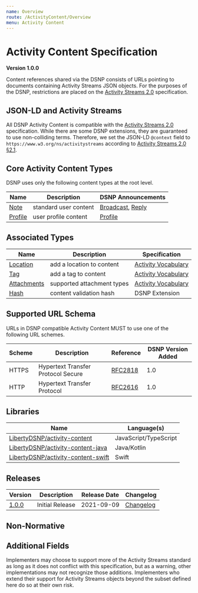 ```yaml
---
name: Overview
route: /ActivityContent/Overview
menu: Activity Content
---
```


# Activity Content Specification
__Version 1.0.0__

Content references shared via the DSNP consists of URLs pointing to documents containing Activity Streams JSON objects.
For the purposes of the DSNP, restrictions are placed on the [Activity Streams 2.0](https://www.w3.org/TR/activitystreams-core/) specification.

## JSON-LD and Activity Streams

All DSNP Activity Content is compatible with the [Activity Streams 2.0](https://www.w3.org/TR/activitystreams-core/) specification.
While there are some DSNP extensions, they are guaranteed to use non-colliding terms.
Therefore, we set the JSON-LD `@context` field to `https://www.w3.org/ns/activitystreams` according to [Activity Streams 2.0 §2.1](https://www.w3.org/TR/activitystreams-core/#jsonld).

## Core Activity Content Types

DSNP uses only the following content types at the root level.

| Name | Description | DSNP Announcements |
| ---- | ----------- | -------------------- |
[Note](/ActivityContent/Types/Note) | standard user content | [Broadcast](/DSNP/Types/Broadcast), [Reply](/DSNP/Types/Reply) |
[Profile](/ActivityContent/Types/Profile) | user profile content | [Profile](/DSNP/Types/Profile) |

## Associated Types

| Name | Description | Specification |
| ---- | ----------- | ------------- |
[Location](/ActivityContent/Associated/Location) | add a location to content | [Activity Vocabulary](https://www.w3.org/TR/activitystreams-vocabulary/) |
[Tag](/ActivityContent/Associated/Tag) | add a tag to content | [Activity Vocabulary](https://www.w3.org/TR/activitystreams-vocabulary/) |
[Attachments](/ActivityContent/Associated/Attachments) | supported attachment types | [Activity Vocabulary](https://www.w3.org/TR/activitystreams-vocabulary/) |
[Hash](/ActivityContent/Associated/Hash) | content validation hash | DSNP Extension |

## Supported URL Schema

URLs in DSNP compatible Activity Content MUST to use one of the following URL schemes.

| Scheme | Description | Reference | DSNP Version Added |
| ------ |------------ | --------- | ------------------ |
| HTTPS | Hypertext Transfer Protocol Secure | [RFC2818](https://datatracker.ietf.org/doc/html/rfc2818) | 1.0 |
| HTTP | Hypertext Transfer Protocol | [RFC2616](https://datatracker.ietf.org/doc/html/rfc2616) | 1.0 |

## Libraries

| Name | Language(s) |
| --- | --- |
| [LibertyDSNP/activity-content](https://github.com/LibertyDSNP/activity-content) | JavaScript/TypeScript |
| [LibertyDSNP/activity-content-java](https://github.com/LibertyDSNP/activity-content-java) | Java/Kotlin |
| [LibertyDSNP/activity-content-swift](https://github.com/LibertyDSNP/activity-content-swift) | Swift |

## Releases

| Version | Description | Release Date | Changelog |
| --- | --- | --- | --- |
| [1.0.0](https://github.com/LibertyDSNP/spec/tree/v1.0.0) | Initial Release | 2021-09-09 | [Changelog](https://github.com/LibertyDSNP/spec/releases/tag/v1.0.0) |

## Non-Normative

## Additional Fields

Implementers may choose to support more of the Activity Streams standard as long as it does not conflict with this specification, but as a warning, other implementations may not recognize those additions.
Implementers who extend their support for Activity Streams objects beyond the subset defined here do so at their own risk.
